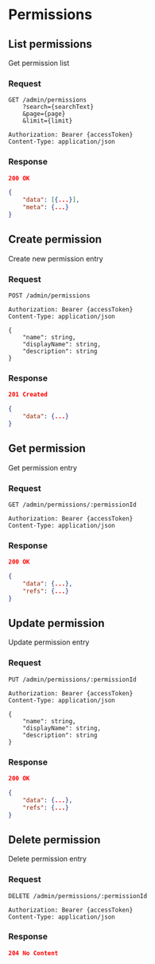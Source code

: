# Permissions

## List permissions

Get permission list

### Request

```http
GET /admin/permissions
    ?search={searchText}
    &page={page}
    &limit={limit}

Authorization: Bearer {accessToken}
Content-Type: application/json
```

### Response

```json
200 OK

{
    "data": [{...}],
    "meta": {...}
}
```

## Create permission

Create new permission entry

### Request

```http
POST /admin/permissions

Authorization: Bearer {accessToken}
Content-Type: application/json

{
    "name": string,
    "displayName": string,
    "description": string
}
```

### Response

```json
201 Created

{
    "data": {...}
}
```

## Get permission

Get permission entry

### Request

```http
GET /admin/permissions/:permissionId

Authorization: Bearer {accessToken}
Content-Type: application/json
```

### Response

```json
200 OK

{
    "data": {...},
    "refs": {...}
}
```

## Update permission

Update permission entry

### Request

```http
PUT /admin/permissions/:permissionId

Authorization: Bearer {accessToken}
Content-Type: application/json

{
    "name": string,
    "displayName": string,
    "description": string
}
```

### Response

```json
200 OK

{
    "data": {...},
    "refs": {...}
}
```

## Delete permission

Delete permission entry

### Request

```http
DELETE /admin/permissions/:permissionId

Authorization: Bearer {accessToken}
Content-Type: application/json
```

### Response

```json
204 No Content
```

